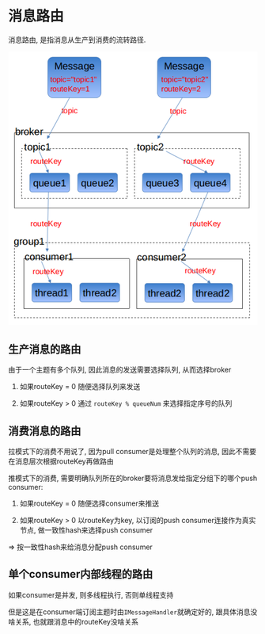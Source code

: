 # 消息路由

消息路由, 是指消息从生产到消费的流转路径.

![route](img/route.png)

## 生产消息的路由

由于一个主题有多个队列, 因此消息的发送需要选择队列, 从而选择broker

1. 如果routeKey = 0
随便选择队列来发送

2. 如果routeKey > 0
通过 `routeKey % queueNum` 来选择指定序号的队列

## 消费消息的路由

拉模式下的消费不用说了, 因为pull consumer是处理整个队列的消息, 因此不需要在消息层次根据routeKey再做路由

推模式下的消费, 需要明确队列所在的broker要将消息发给指定分组下的哪个push consumer:

1. 如果routeKey = 0
随便选择consumer来推送

2. 如果routeKey > 0
以routeKey为key, 以订阅的push consumer连接作为真实节点, 做一致性hash来选择push consumer

=> 按一致性hash来给消息分配push consumer


## 单个consumer内部线程的路由

如果consumer是并发, 则多线程执行, 否则单线程支持

但是这是在consumer端订阅主题时由`IMessageHandler`就确定好的, 跟具体消息没啥关系, 也就跟消息中的routeKey没啥关系